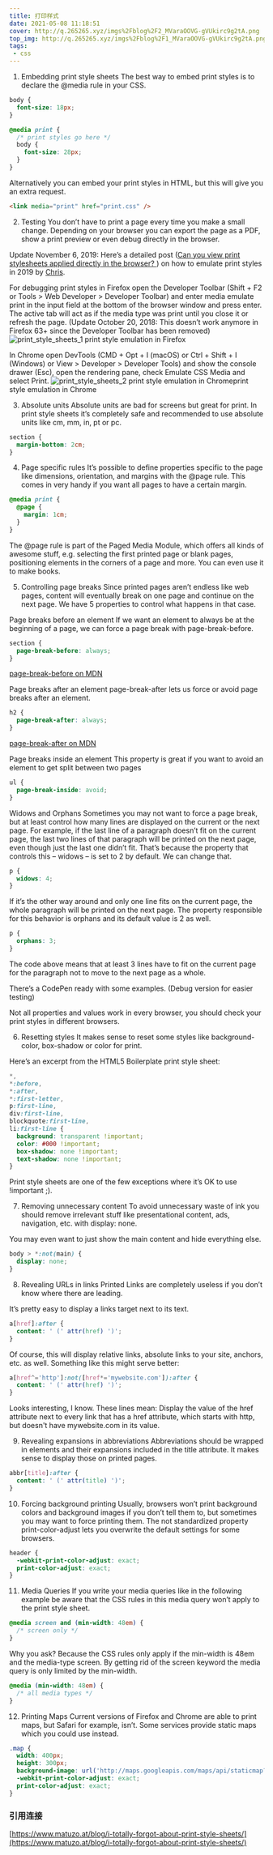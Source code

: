 ```yaml
---
title: 打印样式
date: 2021-05-08 11:18:51
cover: http://q.265265.xyz/imgs%2Fblog%2F2_MVaraOOVG-gVUkirc9g2tA.png
top_img: http://q.265265.xyz/imgs%2Fblog%2F1_MVaraOOVG-gVUkirc9g2tA.png
tags:
 - css
---
```


1. Embedding print style sheets
The best way to embed print styles is to declare the @media rule in your CSS.

```css
body {
  font-size: 18px;
}

@media print {
  /* print styles go here */
  body {
    font-size: 28px;
  }
}
```
Alternatively you can embed your print styles in HTML, but this will give you an extra request.

```html
<link media="print" href="print.css" />
```
2. Testing
You don’t have to print a page every time you make a small change. Depending on your browser you can export the page as a PDF, show a print preview or even debug directly in the browser.

Update November 6, 2019: Here’s a detailed post ([Can you view print stylesheets applied directly in the browser? ](https://css-tricks.com/can-you-view-print-stylesheets-applied-directly-in-the-browser/)) on how to emulate print styles in 2019 by [Chris](https://twitter.com/chriscoyier).

For debugging print styles in Firefox open the Developer Toolbar (Shift + F2 or Tools > Web Developer > Developer Toolbar) and enter media emulate print in the input field at the bottom of the browser window and press enter. The active tab will act as if the media type was print until you close it or refresh the page. (Update October 20, 2018: This doesn’t work anymore in Firefox 63+ since the Developer Toolbar has been removed)
![print_style_sheets_1](http://q.265265.xyz/imgs/blog/print_style_sheets_1.png)
print style emulation in Firefox

In Chrome open DevTools (CMD + Opt + I (macOS) or Ctrl + Shift + I (Windows) or View > Developer > Developer Tools) and show the console drawer (Esc), open the rendering pane, check Emulate CSS Media and select Print.
![print_style_sheets_2](http://q.265265.xyz/imgs/blog/print_style_sheets_2.png)
print style emulation in Chromeprint style emulation in Chrome

3. Absolute units
Absolute units are bad for screens but great for print. In print style sheets it’s completely safe and recommended to use absolute units like cm, mm, in, pt or pc.

```css
section {
  margin-bottom: 2cm;
}
```
4. Page specific rules
It’s possible to define properties specific to the page like dimensions, orientation, and margins with the @page rule. This comes in very handy if you want all pages to have a certain margin.
```css
@media print {
  @page {
    margin: 1cm;
  }
}
```
The @page rule is part of the Paged Media Module, which offers all kinds of awesome stuff, e.g. selecting the first printed page or blank pages, positioning elements in the corners of a page and more. You can even use it to make books.

5. Controlling page breaks
Since printed pages aren’t endless like web pages, content will eventually break on one page and continue on the next page. We have 5 properties to control what happens in that case.

Page breaks before an element
If we want an element to always be at the beginning of a page, we can force a page break with page-break-before.
```css
section {
  page-break-before: always;
}
```
[page-break-before on MDN](https://developer.mozilla.org/en-US/docs/Web/CSS/page-break-before)

Page breaks after an element
page-break-after lets us force or avoid page breaks after an element.
```css
h2 {
  page-break-after: always;
}
```
[page-break-after on MDN](https://developer.mozilla.org/en-US/docs/Web/CSS/page-break-after)

Page breaks inside an element
This property is great if you want to avoid an element to get split between two pages
```css
ul {
  page-break-inside: avoid;
}
```

Widows and Orphans
Sometimes you may not want to force a page break, but at least control how many lines are displayed on the current or the next page. For example, if the last line of a paragraph doesn’t fit on the current page, the last two lines of that paragraph will be printed on the next page, even though just the last one didn’t fit. That’s because the property that controls this – widows – is set to 2 by default. We can change that.
```css
p {
  widows: 4;
}
```
If it’s the other way around and only one line fits on the current page, the whole paragraph will be printed on the next page. The property responsible for this behavior is orphans and its default value is 2 as well.
```css
p {
  orphans: 3;
}
```
The code above means that at least 3 lines have to fit on the current page for the paragraph not to move to the next page as a whole.

There’s a CodePen ready with some examples. (Debug version for easier testing)

Not all properties and values work in every browser, you should check your print styles in different browsers.

6. Resetting styles
It makes sense to reset some styles like background-color, box-shadow or color for print.

Here’s an excerpt from the HTML5 Boilerplate print style sheet:
```css
*,
*:before,
*:after,
*:first-letter,
p:first-line,
div:first-line,
blockquote:first-line,
li:first-line {
  background: transparent !important;
  color: #000 !important;
  box-shadow: none !important;
  text-shadow: none !important;
}
```
Print style sheets are one of the few exceptions where it’s OK to use !important ;).

7. Removing unnecessary content
To avoid unnecessary waste of ink you should remove irrelevant stuff like presentational content, ads, navigation, etc. with display: none.

You may even want to just show the main content and hide everything else.
```css
body > *:not(main) {
  display: none;
}
```
8. Revealing URLs in links
Printed Links are completely useless if you don’t know where there are leading.

It’s pretty easy to display a links target next to its text.
```css
a[href]:after {
  content: ' (' attr(href) ')';
}
```
Of course, this will display relative links, absolute links to your site, anchors, etc. as well. Something like this might serve better:
```css
a[href^='http']:not([href*='mywebsite.com']):after {
  content: ' (' attr(href) ')';
}
```
Looks interesting, I know. These lines mean: Display the value of the href attribute next to every link that has a href attribute, which starts with http, but doesn't have mywebsite.com in its value.

9. Revealing expansions in abbreviations
Abbreviations should be wrapped in <abbr> elements and their expansions included in the title attribute. It makes sense to display those on printed pages.
```css
abbr[title]:after {
  content: ' (' attr(title) ')';
}
```
10. Forcing background printing
Usually, browsers won’t print background colors and background images if you don’t tell them to, but sometimes you may want to force printing them. The not standardized property print-color-adjust lets you overwrite the default settings for some browsers.
```css
header {
  -webkit-print-color-adjust: exact;
  print-color-adjust: exact;
}
```
11. Media Queries
If you write your media queries like in the following example be aware that the CSS rules in this media query won’t apply to the print style sheet.
```css
@media screen and (min-width: 48em) {
  /* screen only */
}
```
Why you ask? Because the CSS rules only apply if the min-width is 48em and the media-type screen. By getting rid of the screen keyword the media query is only limited by the min-width.
```css
@media (min-width: 48em) {
  /* all media types */
}
```
12. Printing Maps
Current versions of Firefox and Chrome are able to print maps, but Safari for example, isn’t. Some services provide static maps which you could use instead.
```css
.map {
  width: 400px;
  height: 300px;
  background-image: url('http://maps.googleapis.com/maps/api/staticmap?center=Wien+Floridsdorf&zoom=13&scale=false&size=400x300&maptype=roadmap&format=png&visual_refresh=true');
  -webkit-print-color-adjust: exact;
  print-color-adjust: exact;
}
```

### 引用连接
[https://www.matuzo.at/blog/i-totally-forgot-about-print-style-sheets/](https://www.matuzo.at/blog/i-totally-forgot-about-print-style-sheets/)